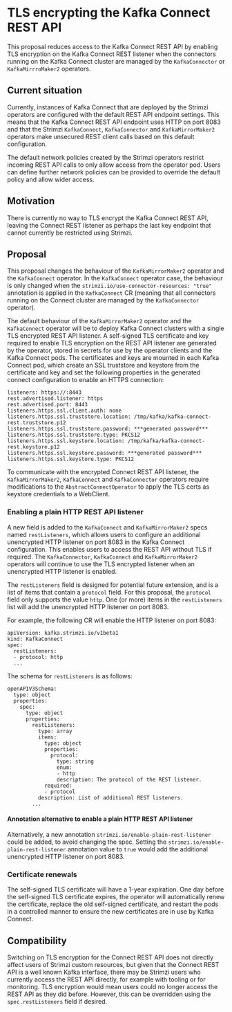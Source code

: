 # TLS encrypting the Kafka Connect REST API

This proposal reduces access to the Kafka Connect REST API by enabling TLS encryption on the Kafka Connect REST listener when the connectors running on the Kafka Connect cluster are managed by the `KafkaConnector` or `KafkaMirrroMaker2` operators.

## Current situation

Currently, instances of Kafka Connect that are deployed by the Strimzi operators are configured with the default REST API endpoint settings.
This means that the Kafka Connect REST API endpoint uses HTTP on port 8083 and that the Strimzi `KafkaConnect`, `KafkaConnector` and `KafkaMirrorMaker2` operators make unsecured REST client calls based on this default configuration.

The default network policies created by the Strimzi operators restrict incoming REST API calls to only allow access from the operator pod.
Users can define further network policies can be provided to override the default policy and allow wider access.

## Motivation

There is currently no way to TLS encrypt the Kafka Connect REST API, leaving the Connect REST listener as perhaps the last key endpoint that cannot currently be restricted using Strimzi.

## Proposal

This proposal changes the behaviour of the `KafkaMirrorMaker2` operator and the `KafkaConnect` operator.
In the `KafkaConnect` operator case, the behaviour is only changed when the `strimzi.io/use-connector-resources: "true"` annotation is applied in the `KafkaConnect` CR (meaning that all connectors running on the Connect cluster are managed by the `KafkaConnector` operator).

The default behaviour of the `KafkaMirrorMaker2` operator and the `KafkaConnect` operator will be to deploy Kafka Connect clusters with a single TLS encrypted REST API listener.
A self-signed TLS certificate and key required to enable TLS encryption on the REST API listener are generated by the operator, stored in secrets for use by the operator clients and the Kafka Connect pods.
The certificates and keys are mounted in each Kafka Connect pod, which create an SSL truststore and keystore from the certificate and key and set the following properties in the generated connect configuration to enable an HTTPS connection:

```
listeners: https://:8443
rest.advertised.listener: https
rest.advertised.port: 8443
listeners.https.ssl.client.auth: none
listeners.https.ssl.truststore.location: /tmp/kafka/kafka-connect-rest.truststore.p12
listeners.https.ssl.truststore.password: ***generated password***
listeners.https.ssl.truststore.type: PKCS12
listeners.https.ssl.keystore.location: /tmp/kafka/kafka-connect-rest.keystore.p12
listeners.https.ssl.keystore.password: ***generated password***
listeners.https.ssl.keystore.type: PKCS12
```

To communicate with the encrypted Connect REST API listener, the `KafkaMirrorMaker2`, `KafkaConnect` and `KafkaConnector` operators require modifications to the `AbstractConnectOperator` to apply the TLS certs as keystore credentials to a WebClient.

### Enabling a plain HTTP REST API listener

A new field is added to the `KafkaConnect` and `KafkaMirrorMaker2` specs named `restListeners`, which allows users to configure an additional unencrypted HTTP listener on port 8083 in the Kafka Connect configuration.
This enables users to access the REST API without TLS if required.
The `KafkaConnector`, `KafkaConnect` and `KafkaMirrorMaker2` operators will continue to use the TLS encrypted listener when an unencrypted HTTP listener is enabled.

The `restListeners` field is designed for potential future extension, and is a list of items that contain a `protocol` field.
For this proposal, the `protocol` field only supports the value `http`. One (or more) items in the `restListeners` list will add the unencrypted HTTP listener on port 8083.

For example, the following CR will enable the HTTP listener on port 8083:
```
apiVersion: kafka.strimzi.io/v1beta1
kind: KafkaConnect
spec:
  restListeners:
  - protocol: http
  ...
```

The schema for `restListeners` is as follows:
```
openAPIV3Schema:
  type: object
  properties:
    spec:
      type: object
      properties:
        restListeners:
          type: array
          items:
            type: object
            properties:
              protocol:
                type: string
                enum:
                - http
                description: The protocol of the REST listener.
            required:
            - protocol
          description: List of additional REST listeners.
        ...
```

#### Annotation alternative to enable a plain HTTP REST API listener

Alternatively, a new annotation `strimzi.io/enable-plain-rest-listener` could be added, to avoid changing the spec.
Setting the `strimzi.io/enable-plain-rest-listener` annotation value to `true` would add the additional unencrypted HTTP listener on port 8083.


### Certificate renewals

The self-signed TLS certificate will have a 1-year expiration.
One day before the self-signed TLS certificate expires, the operator will automatically renew the certificate, replace the old self-signed certificate, and restart the pods in a controlled manner to ensure the new certificates are in use by Kafka Connect.

## Compatibility

Switching on TLS encryption for the Connect REST API does not directly affect users of Strimzi custom resources, but given that the Connect REST API is a well known Kafka interface, there may be Strimzi users who currently access the REST API directly, for example with tooling or for monitoring.
TLS encryption would mean users could no longer access the REST API as they did before. However, this can be overridden using the `spec.restListeners` field if desired.
